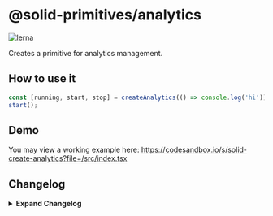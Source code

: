 # @solid-primitives/analytics

[![lerna](https://img.shields.io/badge/maintained%20with-lerna-cc00ff.svg)](https://lerna.js.org/)

Creates a primitive for analytics management.

## How to use it

```ts
const [running, start, stop] = createAnalytics(() => console.log('hi')));
start();
```

## Demo

You may view a working example here: https://codesandbox.io/s/solid-create-analytics?file=/src/index.tsx

## Changelog

<details>
<summary><b>Expand Changelog</b></summary>

0.0.100

</details>
